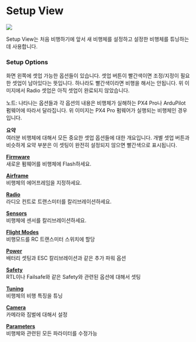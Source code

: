 # Setup View

![](SetupView.jpg)

Setup View는 처음 비행하기에 앞서 새 비행체를 설정하고 설정한 비행체를 튜닝하는데 사용합니다. 

### Setup Options

화면 왼쪽에 셋업 가능한 옵션들이 있습니다. 셋업 버튼이 빨간색이면 조정/지정이 필요한 셋업이 남아있다는 뜻입니다. 하나라도 빨간색이라면 비행을 해서는 안됩니다. 위 이미지에서 Radio 셋업은 아직 셋업이 완료되지 않았습니다.

노트: 나타나는 옵션들과 각 옵션의 내용은 비행체가 실해하는 PX4 Pro나 ArduPilot 펌웨어에 따라서 달라집니다. 위 이미지는 PX4 Pro 펌웨어가 실행되는 비행체인 경우입니다.


**요약**
<br>여러분 비행체에 대해서 모든 중요한 셋업 옵션들에 대한 개요입니다. 개별 셋업 버튼과 비슷하게 요약 부분은 이 셋팅이 완전히 설정되지 않으면 빨간색으로 표시됩니다.

**[Firmware](Firmware.md)**
<br>새로운 펌웨어를 비행체에 Flash하세요.

**[Airframe](Airframe.md)**
<br>비행체의 에어프레임을 지정하세요.

**[Radio](Radio.md)**
<br>라디오 컨트로 트랜스미터를 칼리브레이션하세요.

**[Sensors](Sensors.md)**
<br>비행체에 센서를 칼리브레이션하세요.

**[Flight Modes](FlightModes.md)**
<br>비행모드를 RC 트랜스미터 스위치에 할당

**[Power](Power.md)**
<br>배터리 셋팅과 ESC 칼리브레이션과 같은 추가 파워 옵션

**[Safety](Safety.md)**
<br>RTL이나 Failsafe와 같은 Safety와 관련된 옵션에 대해서 셋팅

**[Tuning](Tuning.md)**
<br>비행체의 비행 특징을 튜닝

**[Camera](Camera.md)**
<br>카메라와 짐벌에 대해서 설정

**[Parameters](Parameters.md)**
<br>비행체와 관련된 모든 파라미터를 수정가능
<br>
<br>
